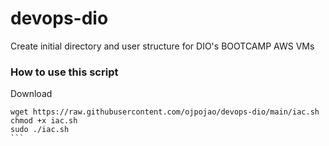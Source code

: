 # devops-dio
Create initial directory and user structure for DIO's BOOTCAMP AWS VMs

### How to use this script
Download
````
wget https://raw.githubusercontent.com/ojpojao/devops-dio/main/iac.sh
chmod +x iac.sh
sudo ./iac.sh
```
